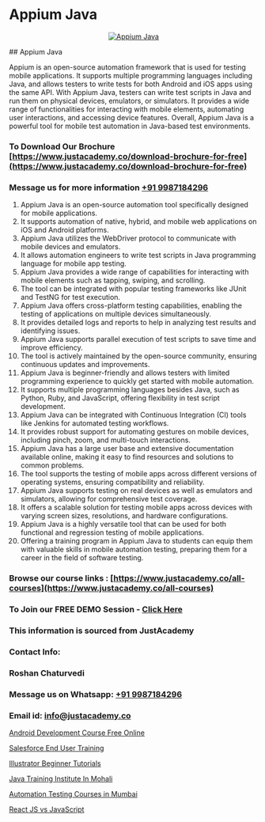# Appium Java

<p align="center">
  <a href="https://justacademy.co/program-detail/software-testing">
    <img src="https://justacademy.co/storage2/program_images/1704700438.webp" alt="Appium Java">
  </a>
</p>
## Appium Java

Appium is an open-source automation framework that is used for testing mobile applications. It supports multiple programming languages including Java, and allows testers to write tests for both Android and iOS apps using the same API. With Appium Java, testers can write test scripts in Java and run them on physical devices, emulators, or simulators. It provides a wide range of functionalities for interacting with mobile elements, automating user interactions, and accessing device features. Overall, Appium Java is a powerful tool for mobile test automation in Java-based test environments.
### To Download Our Brochure [https://www.justacademy.co/download-brochure-for-free](https://www.justacademy.co/download-brochure-for-free)
### Message us for more information [+91 9987184296](https://api.whatsapp.com/send?phone=919987184296)
1) Appium Java is an open-source automation tool specifically designed for mobile applications.
2) It supports automation of native, hybrid, and mobile web applications on iOS and Android platforms.
3) Appium Java utilizes the WebDriver protocol to communicate with mobile devices and emulators.
4) It allows automation engineers to write test scripts in Java programming language for mobile app testing.
5) Appium Java provides a wide range of capabilities for interacting with mobile elements such as tapping, swiping, and scrolling.
6) The tool can be integrated with popular testing frameworks like JUnit and TestNG for test execution.
7) Appium Java offers cross-platform testing capabilities, enabling the testing of applications on multiple devices simultaneously.
8) It provides detailed logs and reports to help in analyzing test results and identifying issues.
9) Appium Java supports parallel execution of test scripts to save time and improve efficiency.
10) The tool is actively maintained by the open-source community, ensuring continuous updates and improvements.
11) Appium Java is beginner-friendly and allows testers with limited programming experience to quickly get started with mobile automation.
12) It supports multiple programming languages besides Java, such as Python, Ruby, and JavaScript, offering flexibility in test script development.
13) Appium Java can be integrated with Continuous Integration (CI) tools like Jenkins for automated testing workflows.
14) It provides robust support for automating gestures on mobile devices, including pinch, zoom, and multi-touch interactions.
15) Appium Java has a large user base and extensive documentation available online, making it easy to find resources and solutions to common problems.
16) The tool supports the testing of mobile apps across different versions of operating systems, ensuring compatibility and reliability.
17) Appium Java supports testing on real devices as well as emulators and simulators, allowing for comprehensive test coverage.
18) It offers a scalable solution for testing mobile apps across devices with varying screen sizes, resolutions, and hardware configurations.
19) Appium Java is a highly versatile tool that can be used for both functional and regression testing of mobile applications.
20) Offering a training program in Appium Java to students can equip them with valuable skills in mobile automation testing, preparing them for a career in the field of software testing.

### Browse our course links : [https://www.justacademy.co/all-courses](https://www.justacademy.co/all-courses) 
### To Join our FREE DEMO Session - [Click Here](https://www.justacademy.co/register-for-course-demo)


### This information is sourced from JustAcademy
### Contact Info:
### Roshan Chaturvedi
### Message us on Whatsapp: [+91 9987184296](https://api.whatsapp.com/send?phone=919987184296)
### Email id: [info@justacademy.co](mailto:info@justacademy.co)
                
[Android Development Course Free Online](https://www.linkedin.com/pulse/android-development-course-free-online-4lagc/)

[Salesforce End User Training](https://www.linkedin.com/pulse/salesforce-end-user-training-justacademy-delhi-t0khc?trackingId=UiJH78ys8F6UsrOKYVKJTA%3D%3D&lipi=urn%3Ali%3Apage%3Ad_flagship3_company_admin%3BhdjIu54YRU6uEj%2BNOpsrpA%3D%3D)

[Illustrator Beginner Tutorials](https://medium.com/@kamblerajas684/illustrator-beginner-tutorials-88770f13d3c8)

[Java Training Institute In Mohali](https://medium.com/@mahi3106/java-training-institute-in-mohali-ebe0b649f4a9)

[Automation Testing Courses in Mumbai](https://justacademyin.github.io/justacademy/automation-testing-courses-in-mumbai)

[React JS vs JavaScript](https://justacademyin.github.io/justacademy/react-js-vs-javascript)

